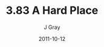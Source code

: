 ---
title: '3.83 A Hard Place'
alt: 'Mysteries of the Arcana'
date: '2011-10-12'
author: 'J Gray'
artist: 'Gennifer'
chapter: '3 Two by Two'
filler: false
---